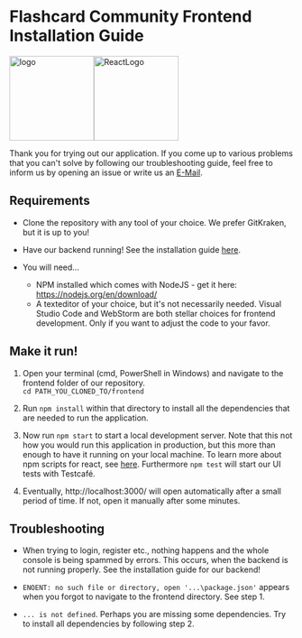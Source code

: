 # Flashcard Community Frontend Installation Guide

<img src="https://github.com/phoenixfeder/fc-com/blob/master/graphics/logo.png" alt="logo" height="150"><img src="https://www.import.io/wp-content/uploads/2017/10/React-logo-1.png" alt="ReactLogo" height="150">

Thank you for trying out our application. If you come up to various problems that you can't solve by following our troubleshooting guide, feel free to inform us by opening an issue or write us an [E-Mail](mailto:flashcardcommunity@gmail.com).

## Requirements

* Clone the repository with any tool of your choice. We prefer GitKraken, but it is up to you!

* Have our backend running! See the installation guide [here](https://github.com/phoenixfeder/fc-com/tree/master/backend).

* You will need...
    - NPM installed which comes with NodeJS - get it here: https://nodejs.org/en/download/ 
    - A texteditor of your choice, but it's not necessarily needed. Visual Studio Code and WebStorm are both stellar choices for frontend development. Only if you want to adjust the code to your favor.

## Make it run!
1) Open your terminal (cmd, PowerShell in Windows) and navigate to the frontend folder of our repository.\
`cd PATH_YOU_CLONED_TO/frontend`

2) Run `npm install` within that directory to install all the dependencies that are needed to run the application.

3) Now run `npm start` to start a local development server. Note that this not how you would run this application in production, but this more than enough to have it running on your local machine. To learn more about npm scripts for react, see [here](https://github.com/facebook/create-react-app/blob/master/README.md#getting-started). Furthermore `npm test` will start our UI tests with Testcafé.

4) Eventually, http://localhost:3000/ will open automatically after a small period of time. If not, open it manually after some minutes.

## Troubleshooting

* When trying to login, register etc., nothing happens and the whole console is being spammed by errors. This occurs, when the backend is not running properly. See the installation guide for our backend!

* `ENOENT: no such file or directory, open '...\package.json'` appears when you forgot to navigate to the frontend directory. See step 1.

* `... is not defined`. Perhaps you are missing some dependencies. Try to install all dependencies by following step 2.
